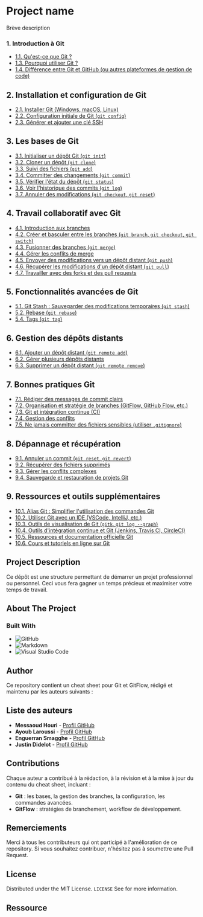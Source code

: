 # Project name

Brève description

### 1. Introduction à Git
   - [1.1. Qu'est-ce que Git ?](#/README.md)
   - [1.3. Pourquoi utiliser Git ?](#/README.md)
   - [1.4. Différence entre Git et GitHub (ou autres plateformes de gestion de code)](#/README.md)

## 2. Installation et configuration de Git
   - [2.1. Installer Git (Windows, macOS, Linux)](./doc/markdown-git/installation-config.md)
   - [2.2. Configuration initiale de Git (`git config`)](./doc/markdown-git/installation-config.md)
   - [2.3. Générer et ajouter une clé SSH](./doc/markdown-git/installation-config.md)

## 3. Les bases de Git
   - [3.1. Initialiser un dépôt Git (`git init`)](#/README.md)
   - [3.2. Cloner un dépôt (`git clone`)](#/README.md)
   - [3.3. Suivi des fichiers (`git add`)](#/README.md)
   - [3.4. Committer des changements (`git commit`)](#/README.md)
   - [3.5. Vérifier l'état du dépôt (`git status`)](#/README.md)
   - [3.6. Voir l'historique des commits (`git log`)](#/README.md)
   - [3.7. Annuler des modifications (`git checkout`, `git reset`)](#/README.md)

## 4. Travail collaboratif avec Git
   - [4.1. Introduction aux branches](#/README.md)
   - [4.2. Créer et basculer entre les branches (`git branch`, `git checkout`, `git switch`)](#/README.md)
   - [4.3. Fusionner des branches (`git merge`)](#/README.md)
   - [4.4. Gérer les conflits de merge](#/README.md)
   - [4.5. Envoyer des modifications vers un dépôt distant (`git push`)](#/README.md)
   - [4.6. Récupérer les modifications d'un dépôt distant (`git pull`)](#/README.md)
   - [4.7. Travailler avec des forks et des pull requests](#/README.md)

## 5. Fonctionnalités avancées de Git
   - [5.1. Git Stash : Sauvegarder des modifications temporaires (`git stash`)](#/README.md)
   - [5.2. Rebase (`git rebase`)](#/README.md)
   - [5.4. Tags (`git tag`)](#/README.md)

## 6. Gestion des dépôts distants
   - [6.1. Ajouter un dépôt distant (`git remote add`)](#/README.md)
   - [6.2. Gérer plusieurs dépôts distants](#/README.md)
   - [6.3. Supprimer un dépôt distant (`git remote remove`)](#/README.md)

## 7. Bonnes pratiques Git
   - [7.1. Rédiger des messages de commit clairs](#/README.md)
   - [7.2. Organisation et stratégie de branches (GitFlow, GitHub Flow, etc.)](#/README.md)
   - [7.3. Git et intégration continue (CI)](#/README.md)
   - [7.4. Gestion des conflits](#/README.md)
   - [7.5. Ne jamais committer des fichiers sensibles (utiliser `.gitignore`)](#/README.md)

## 8. Dépannage et récupération
   - [9.1. Annuler un commit (`git reset`, `git revert`)](#/README.md)
   - [9.2. Récupérer des fichiers supprimés](#/README.md)
   - [9.3. Gérer les conflits complexes](#/README.md)
   - [9.4. Sauvegarde et restauration de projets Git](#/README.md)

## 9. Ressources et outils supplémentaires
   - [10.1. Alias Git : Simplifier l'utilisation des commandes Git](#/README.md)
   - [10.2. Utiliser Git avec un IDE (VSCode, IntelliJ, etc.)](#/README.md)
   - [10.3. Outils de visualisation de Git (`gitk`, `git log --graph`)](#/README.md)
   - [10.4. Outils d'intégration continue et Git (Jenkins, Travis CI, CircleCI)](#/README.md)
   - [10.5. Ressources et documentation officielle Git](#/README.md)
   - [10.6. Cours et tutoriels en ligne sur Git](#/README.md)

## Project Description

Ce dépôt est une structure permettant de démarrer un projet professionnel ou personnel. Ceci vous fera gagner un temps précieux et maximiser votre temps de travail.


## About The Project

### Built With

- ![GitHub](https://img.shields.io/badge/github-%23121011.svg?style=for-the-badge&logo=github&logoColor=white)
- ![Markdown](https://img.shields.io/badge/markdown-%23000000.svg?style=for-the-badge&logo=markdown&logoColor=white)
- ![Visual Studio Code](https://img.shields.io/badge/Visual%20Studio%20Code-0078d7.svg?style=for-the-badge&logo=visual-studio-code&logoColor=white)


## Author

Ce repository contient un cheat sheet pour Git et GitFlow, rédigé et maintenu par les auteurs suivants :

## Liste des auteurs

- **Messaoud Houri** - [Profil GitHub](https://github.com/MessaKami)
- **Ayoub Laroussi** - [Profil GitHub](https://github.com/EyeOne2-0)
- **Enguerran Smagghe** - [Profil GitHub](https://github.com/EnguerranSGG)
- **Justin Didelot** - [Profil GitHub](https://github.com/Srekaens)

## Contributions

Chaque auteur a contribué à la rédaction, à la révision et à la mise à jour du contenu du cheat sheet, incluant :

- **Git** : les bases, la gestion des branches, la configuration, les commandes avancées.
- **GitFlow** : stratégies de branchement, workflow de développement.

## Remerciements

Merci à tous les contributeurs qui ont participé à l'amélioration de ce repository. Si vous souhaitez contribuer, n'hésitez pas à soumettre une Pull Request.



## License

Distributed under the MIT License. `LICENSE` See for more information.

## Ressource